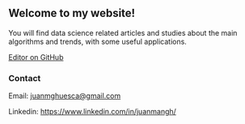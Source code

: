 ## Welcome to my website!

You will find data science related articles and studies about the main algorithms and trends, with some useful applications.

[Editor on GitHub](https://github.com/juanmangh/juanmangh.github.io/edit/master/README.md)

### Contact

Email: juanmghuesca@gmail.com

Linkedin: https://www.linkedin.com/in/juanmangh/

